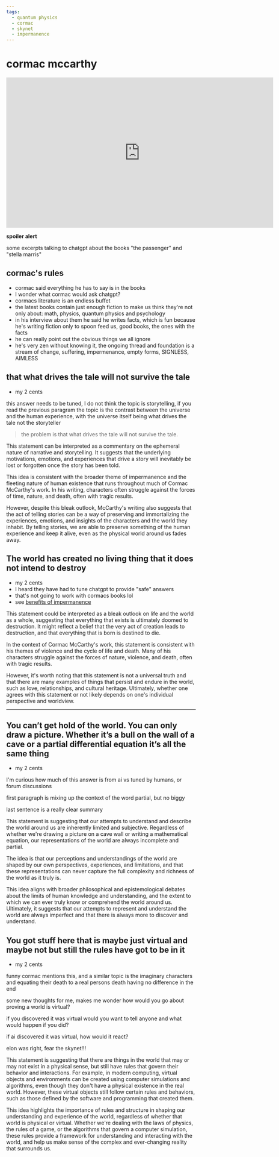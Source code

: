 ```yaml
---
tags:
  - quantum physics
  - cormac
  - skynet 
  - impermanence 
---
```

# cormac mccarthy

<iframe width="710" height="399" src="https://www.youtube.com/embed/wfYr5zF-oNs" title="EXCLUSIVE: Dialogue with Cormac McCarthy About Science, on the occasion of his newest book releases" frameborder="0" allow="accelerometer; autoplay; clipboard-write; encrypted-media; gyroscope; picture-in-picture; web-share" allowfullscreen></iframe>

**spoiler alert**

some excerpts talking to chatgpt about the books "the passenger" and "stella marris"

## cormac's rules

- cormac said everything he has to say is in the books
- I wonder what cormac would ask chatgpt?
- cormacs literature is an endless buffet
- the latest books contain just enough fiction to make us think they're not only about: math, physics, quantum physics and psychology
- in his interview about them he said he writes facts, which is fun because he's writing fiction only to spoon feed us, good books, the ones with the facts
- he can really point out the obvious things we all ignore
- he's very zen without knowing it, the ongoing thread and foundation is a stream of change, suffering, impermenance, empty forms, SIGNLESS, AIMLESS

## that what drives the tale will not survive the tale

- my 2 cents

this answer needs to be tuned, I do not think the topic is storytelling, if you read the previous paragram the topic is the contrast between the universe and the human experience, with the universe itself being what drives the tale not the storyteller

> the problem is that what drives the tale will not survive the tale.

This statement can be interpreted as a commentary on the ephemeral nature of narrative and storytelling. It suggests that the underlying motivations, emotions, and experiences that drive a story will inevitably be lost or forgotten once the story has been told.

This idea is consistent with the broader theme of impermanence and the fleeting nature of human existence that runs throughout much of Cormac McCarthy's work. In his writing, characters often struggle against the forces of time, nature, and death, often with tragic results.

However, despite this bleak outlook, McCarthy's writing also suggests that the act of telling stories can be a way of preserving and immortalizing the experiences, emotions, and insights of the characters and the world they inhabit. By telling stories, we are able to preserve something of the human experience and keep it alive, even as the physical world around us fades away.

## The world has created no living thing that it does not intend to destroy

- my 2 cents
- I heard they have had to tune chatgpt to provide "safe" answers
- that's not going to work with cormacs books lol
- see [benefits of impermanence](impermenence.md)

This statement could be interpreted as a bleak outlook on life and the world as a whole, suggesting that everything that exists is ultimately doomed to destruction. It might reflect a belief that the very act of creation leads to destruction, and that everything that is born is destined to die.

In the context of Cormac McCarthy's work, this statement is consistent with his themes of violence and the cycle of life and death. Many of his characters struggle against the forces of nature, violence, and death, often with tragic results.

However, it's worth noting that this statement is not a universal truth and that there are many examples of things that persist and endure in the world, such as love, relationships, and cultural heritage. Ultimately, whether one agrees with this statement or not likely depends on one's individual perspective and worldview.

---

## You can’t get hold of the world. You can only draw a picture. Whether it’s a bull on the wall of a cave or a partial differential equation it’s all the same thing

- my 2 cents

I'm curious how much of this answer is from ai vs tuned by humans, or forum discussions

first paragraph is mixing up the context of the word partial, but no biggy

last sentence is a really clear summary

This statement is suggesting that our attempts to understand and describe the world around us are inherently limited and subjective. Regardless of whether we're drawing a picture on a cave wall or writing a mathematical equation, our representations of the world are always incomplete and partial.

The idea is that our perceptions and understandings of the world are shaped by our own perspectives, experiences, and limitations, and that these representations can never capture the full complexity and richness of the world as it truly is.

This idea aligns with broader philosophical and epistemological debates about the limits of human knowledge and understanding, and the extent to which we can ever truly know or comprehend the world around us. Ultimately, it suggests that our attempts to represent and understand the world are always imperfect and that there is always more to discover and understand.

## You got stuff here that is maybe just virtual and maybe not but still the rules have got to be in it

- my 2 cents

funny cormac mentions this, and a similar topic is the imaginary characters and equating their death to a real persons death having no difference in the end

some new thoughts for me, makes me wonder how would you go about proving a world is virtual?

if you discovered it was virtual would you want to tell anyone and what would happen if you did?

if ai discovered it was virtual, how would it react?

elon was right, fear the skynet!!!

This statement is suggesting that there are things in the world that may or may not exist in a physical sense, but still have rules that govern their behavior and interactions. For example, in modern computing, virtual objects and environments can be created using computer simulations and algorithms, even though they don't have a physical existence in the real world. However, these virtual objects still follow certain rules and behaviors, such as those defined by the software and programming that created them.

This idea highlights the importance of rules and structure in shaping our understanding and experience of the world, regardless of whether that world is physical or virtual. Whether we're dealing with the laws of physics, the rules of a game, or the algorithms that govern a computer simulation, these rules provide a framework for understanding and interacting with the world, and help us make sense of the complex and ever-changing reality that surrounds us.
